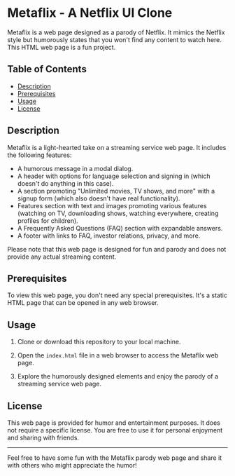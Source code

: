 # Metaflix - A Netflix UI Clone 

Metaflix is a web page designed as a parody of Netflix. It mimics the Netflix style but humorously states that you won't find any content to watch here. This HTML web page is a fun project.

## Table of Contents

- [Description](#description)
- [Prerequisites](#prerequisites)
- [Usage](#usage)
- [License](#license)

## Description

Metaflix is a light-hearted take on a streaming service web page. It includes the following features:

- A humorous message in a modal dialog.
- A header with options for language selection and signing in (which doesn't do anything in this case).
- A section promoting "Unlimited movies, TV shows, and more" with a signup form (which also doesn't have real functionality).
- Features section with text and images promoting various features (watching on TV, downloading shows, watching everywhere, creating profiles for children).
- A Frequently Asked Questions (FAQ) section with expandable answers.
- A footer with links to FAQ, investor relations, privacy, and more.

Please note that this web page is designed for fun and parody and does not provide any actual streaming content.

## Prerequisites

To view this web page, you don't need any special prerequisites. It's a static HTML page that can be opened in any web browser.

## Usage

1. Clone or download this repository to your local machine.

2. Open the `index.html` file in a web browser to access the Metaflix web page.

3. Explore the humorously designed elements and enjoy the parody of a streaming service web page.

## License

This web page is provided for humor and entertainment purposes. It does not require a specific license. You are free to use it for personal enjoyment and sharing with friends.

---

Feel free to have some fun with the Metaflix parody web page and share it with others who might appreciate the humor!
